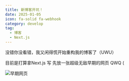 ```yaml
---
title: 新博客开坑！
date: 2025-01-05
icon: fa-solid fa-webhook
category: develop
tag:
  - 博客
  - Next.js
---
```


没错你没看错，我又闲得慌开始重构我的博客了（UWU）

目前是打算拿Next.js 写 先放一张超级无敌早期的网页 QWQ (

![早期网页](https://files.pysio.online/files/Pysio-Imges/73dc30f2d6ec844cda13e6aaa3ca03f2.png)